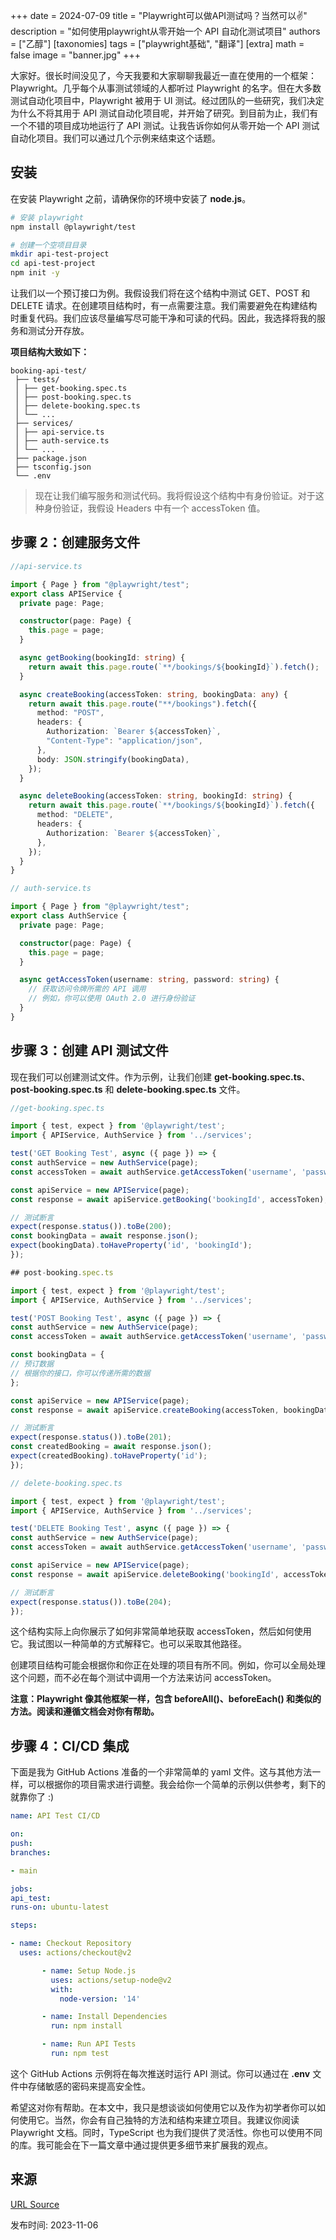 +++
date = 2024-07-09
title = "Playwright可以做API测试吗？当然可以✌️"
description = "如何使用playwright从零开始一个 API 自动化测试项目"
authors = ["乙醇"]
[taxonomies]
tags = ["playwright基础", "翻译"]
[extra]
math = false
image = "banner.jpg"
+++

大家好。很长时间没见了，今天我要和大家聊聊我最近一直在使用的一个框架：Playwright。几乎每个从事测试领域的人都听过 Playwright 的名字。但在大多数测试自动化项目中，Playwright 被用于 UI 测试。经过团队的一些研究，我们决定为什么不将其用于 API 测试自动化项目呢，并开始了研究。到目前为止，我们有一个不错的项目成功地运行了 API 测试。让我告诉你如何从零开始一个 API 测试自动化项目。我们可以通过几个示例来结束这个话题。

## 安装

在安装 Playwright 之前，请确保你的环境中安装了 **node.js**。

```bash
# 安装 playwright
npm install @playwright/test

# 创建一个空项目目录
mkdir api-test-project
cd api-test-project
npm init -y
```

让我们以一个预订接口为例。我假设我们将在这个结构中测试 GET、POST 和 DELETE 请求。在创建项目结构时，有一点需要注意。我们需要避免在构建结构时重复代码。我们应该尽量编写尽可能干净和可读的代码。因此，我选择将我的服务和测试分开存放。

**项目结构大致如下：**

```
booking-api-test/
 ├── tests/
 │ ├── get-booking.spec.ts
 │ ├── post-booking.spec.ts
 │ ├── delete-booking.spec.ts
 │ └── ...
 ├── services/
 │ ├── api-service.ts
 │ ├── auth-service.ts
 │ └── ...
 ├── package.json
 ├── tsconfig.json
 └── .env
```

> 现在让我们编写服务和测试代码。我将假设这个结构中有身份验证。对于这种身份验证，我假设 Headers 中有一个 accessToken 值。

## 步骤 2：创建服务文件

```typescript
//api-service.ts

import { Page } from "@playwright/test";
export class APIService {
  private page: Page;

  constructor(page: Page) {
    this.page = page;
  }

  async getBooking(bookingId: string) {
    return await this.page.route(`**/bookings/${bookingId}`).fetch();
  }

  async createBooking(accessToken: string, bookingData: any) {
    return await this.page.route("**/bookings").fetch({
      method: "POST",
      headers: {
        Authorization: `Bearer ${accessToken}`,
        "Content-Type": "application/json",
      },
      body: JSON.stringify(bookingData),
    });
  }

  async deleteBooking(accessToken: string, bookingId: string) {
    return await this.page.route(`**/bookings/${bookingId}`).fetch({
      method: "DELETE",
      headers: {
        Authorization: `Bearer ${accessToken}`,
      },
    });
  }
}

// auth-service.ts

import { Page } from "@playwright/test";
export class AuthService {
  private page: Page;

  constructor(page: Page) {
    this.page = page;
  }

  async getAccessToken(username: string, password: string) {
    // 获取访问令牌所需的 API 调用
    // 例如，你可以使用 OAuth 2.0 进行身份验证
  }
}
```

## 步骤 3：创建 API 测试文件

现在我们可以创建测试文件。作为示例，让我们创建 **get-booking.spec.ts**、**post-booking.spec.ts** 和 **delete-booking.spec.ts** 文件。

```typescript
//get-booking.spec.ts

import { test, expect } from '@playwright/test';
import { APIService, AuthService } from '../services';

test('GET Booking Test', async ({ page }) => {
const authService = new AuthService(page);
const accessToken = await authService.getAccessToken('username', 'password');

const apiService = new APIService(page);
const response = await apiService.getBooking('bookingId', accessToken);

// 测试断言
expect(response.status()).toBe(200);
const bookingData = await response.json();
expect(bookingData).toHaveProperty('id', 'bookingId');
});

## post-booking.spec.ts

import { test, expect } from '@playwright/test';
import { APIService, AuthService } from '../services';

test('POST Booking Test', async ({ page }) => {
const authService = new AuthService(page);
const accessToken = await authService.getAccessToken('username', 'password');

const bookingData = {
// 预订数据
// 根据你的接口，你可以传递所需的数据
};

const apiService = new APIService(page);
const response = await apiService.createBooking(accessToken, bookingData);

// 测试断言
expect(response.status()).toBe(201);
const createdBooking = await response.json();
expect(createdBooking).toHaveProperty('id');
});

// delete-booking.spec.ts

import { test, expect } from '@playwright/test';
import { APIService, AuthService } from '../services';

test('DELETE Booking Test', async ({ page }) => {
const authService = new AuthService(page);
const accessToken = await authService.getAccessToken('username', 'password');

const apiService = new APIService(page);
const response = await apiService.deleteBooking('bookingId', accessToken);

// 测试断言
expect(response.status()).toBe(204);
});
```

这个结构实际上向你展示了如何非常简单地获取 accessToken，然后如何使用它。我试图以一种简单的方式解释它。也可以采取其他路径。

创建项目结构可能会根据你和你正在处理的项目有所不同。例如，你可以全局处理这个问题，而不必在每个测试中调用一个方法来访问 accessToken。

**注意：Playwright 像其他框架一样，包含 beforeAll()、beforeEach() 和类似的方法。阅读和遵循文档会对你有帮助。**

## 步骤 4：CI/CD 集成

下面是我为 GitHub Actions 准备的一个非常简单的 yaml 文件。这与其他方法一样，可以根据你的项目需求进行调整。我会给你一个简单的示例以供参考，剩下的就靠你了 :)

```yaml
name: API Test CI/CD

on:
push:
branches:

- main

jobs:
api_test:
runs-on: ubuntu-latest

steps:

- name: Checkout Repository
  uses: actions/checkout@v2

       - name: Setup Node.js
         uses: actions/setup-node@v2
         with:
           node-version: '14'

       - name: Install Dependencies
         run: npm install

       - name: Run API Tests
         run: npm test
```

这个 GitHub Actions 示例将在每次推送时运行 API 测试。你可以通过在 **.env** 文件中存储敏感的密码来提高安全性。

希望这对你有帮助。在本文中，我只是想谈谈如何使用它以及作为初学者你可以如何使用它。当然，你会有自己独特的方法和结构来建立项目。我建议你阅读 Playwright 文档。同时，TypeScript 也为我们提供了灵活性。你也可以使用不同的库。我可能会在下一篇文章中通过提供更多细节来扩展我的观点。

## 来源

[URL Source](https://numanhanduran.medium.com/can-we-use-playwright-for-api-automation-project-yes-9857865dedea)

发布时间: 2023-11-06

